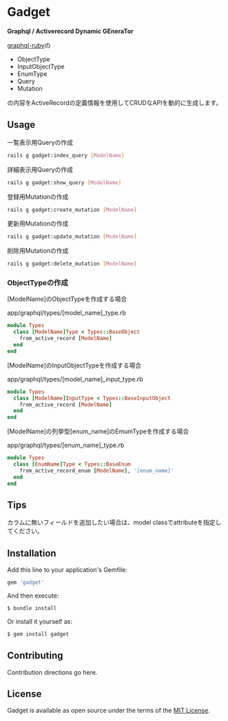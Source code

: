 Gadget
======

**Graphql / Activerecord Dynamic GEneraTor**

[graphql-ruby](https://github.com/rmosolgo/graphql-ruby)の

* ObjectType
* InputObjectType
* EnumType
* Query
* Mutation

の内容をActiveRecordの定義情報を使用してCRUDなAPIを動的に生成します。

## Usage

一覧表示用Queryの作成
```sh
rails g gadget:index_query [ModelName]
```

詳細表示用Queryの作成
```sh
rails g gadget:show_query [ModelName]
```

登録用Mutationの作成
```sh
rails g gadget:create_mutation [ModelName]
```

更新用Mutationの作成
```sh
rails g gadget:update_mutation [ModelName]
```

削除用Mutationの作成
```sh
rails g gadget:delete_mutation [ModelName]
```

### ObjectTypeの作成

[ModelName]のObjectTypeを作成する場合

app/graphql/types/[model_name]_type.rb
```ruby
module Types
  class [ModelName]Type < Types::BaseObject
    from_active_record [ModelName]
  end
end
```

[ModelName]のInputObjectTypeを作成する場合

app/graphql/types/[model_name]_input_type.rb
```ruby
module Types
  class [ModelName]InputType < Types::BaseInputObject
    from_active_record [ModelName]
  end
end
```

[ModelName]の列挙型[enum_name]のEmumTypeを作成する場合

app/graphql/types/[enum_name]_type.rb
```ruby
module Types
  class [EnumName]Type < Types::BaseEnum
    from_active_record_enum [ModelName], '[enum_name]'
  end
end
```

## Tips

カラムに無いフィールドを追加したい場合は、model classでattributeを指定してください。

## Installation
Add this line to your application's Gemfile:

```ruby
gem 'gadget'
```

And then execute:
```bash
$ bundle install
```

Or install it yourself as:
```bash
$ gem install gadget
```

## Contributing
Contribution directions go here.

## License
Gadget is available as open source under the terms of the [MIT License](https://opensource.org/licenses/MIT).
